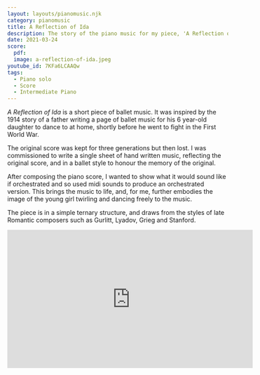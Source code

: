 ```yaml
---
layout: layouts/pianomusic.njk
category: pianomusic
title: A Reflection of Ida
description: The story of the piano music for my piece, 'A Reflection of Ida' 
date: 2021-03-24
score:
  pdf: 
  image: a-reflection-of-ida.jpeg
youtube_id: 7KFa6LCAAQw
tags:
  - Piano solo
  - Score
  - Intermediate Piano
---
```


*A Reflection of Ida* is a short piece of ballet music. It was inspired by the 1914 story of a father writing a page of ballet music for his 6 year-old daughter to dance to at home, shortly before he went to fight in the First World War. 

The original score was kept for three generations but then lost. I was commissioned to write a single sheet of hand written music, reflecting the original score, and in a ballet style to honour the memory of the original.  

After composing the piano score, I wanted to show what it would sound like if orchestrated and so used midi sounds to produce an orchestrated version. This brings the music to life, and, for me, further embodies the image of the young girl twirling and dancing freely to the music. 

The piece is in a simple ternary structure, and draws from the styles of late Romantic composers such as Gurlitt, Lyadov, Grieg and Stanford. 

<iframe width="560" height="315" src="https://www.youtube.com/embed/LBOEQhoOTug" title="YouTube video player" frameborder="0" allow="accelerometer; autoplay; clipboard-write; encrypted-media; gyroscope; picture-in-picture" allowfullscreen></iframe>

